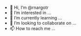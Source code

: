- 👋 Hi, I’m @rnargotr
- 👀 I’m interested in ...
- 🌱 I’m currently learning ...
- 💞️ I’m looking to collaborate on ...
- 📫 How to reach me ...

<!---
rnargotr/rnargotr is a ✨ special ✨ repository because its `README.md` (this file) appears on your GitHub profile.
You can click the Preview link to take a look at your changes.
--->
